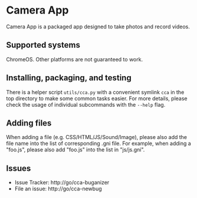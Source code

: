 # Camera App

Camera App is a packaged app designed to take photos and record videos.

## Supported systems

ChromeOS. Other platforms are not guaranteed to work.

## Installing, packaging, and testing

There is a helper script `utils/cca.py` with a convenient symlink `cca` in the
top directory to make some common tasks easier. For more details, please check
the usage of individual subcommands with the `--help` flag.

## Adding files

When adding a file (e.g. CSS/HTML/JS/Sound/Image), please also add the file name
into the list of corresponding .gni file. For example, when adding a "foo.js",
please also add "foo.js" into the list in "js/js.gni".

## Issues

* Issue Tracker: http://go/cca-buganizer
* File an issue: http://go/cca-newbug
